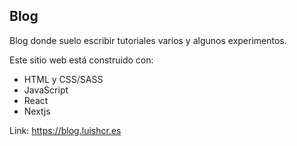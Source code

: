 ## Blog

Blog donde suelo escribir tutoriales varios y algunos experimentos.

Este sitio web está construido con:
- HTML y CSS/SASS
- JavaScript
- React
- Nextjs


Link: https://blog.luishcr.es
